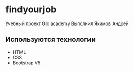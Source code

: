 # findyourjob
Учебный проект Glo academy
Выполнил Якимов Андрей

## Используются технологии
- HTML
- CSS
- Bootstrap V5
